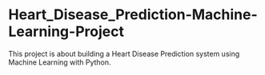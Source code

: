 # Heart_Disease_Prediction-Machine-Learning-Project

This project is about building a Heart Disease Prediction system using Machine Learning with Python. 
